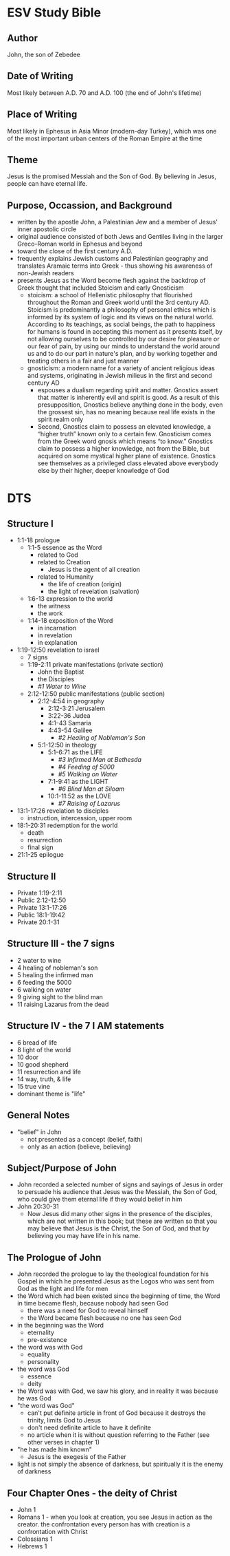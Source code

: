 # ESV Study Bible

## Author
John, the son of Zebedee

## Date of Writing
Most likely between A.D. 70 and A.D. 100 (the end of John's lifetime)

## Place of Writing
Most likely in Ephesus in Asia Minor (modern-day Turkey), which was one of the most important urban centers of the Roman Empire at the time

## Theme
Jesus is the promised Messiah and the Son of God. By believing in Jesus, people can have eternal life.

## Purpose, Occassion, and Background
* written by the apostle John, a Palestinian Jew and a member of Jesus' inner apostolic circle
* original audience consisted of both Jews and Gentiles living in the larger Greco-Roman world in Ephesus and beyond
* toward the close of the first century A.D.
* frequently explains Jewish customs and Palestinian geography and translates Aramaic terms into Greek - thus showing his awareness of non-Jewish readers
* presents Jesus as the Word become flesh against the backdrop of Greek thought that included Stoicism and early Gnosticism
    * stoicism: a school of Hellenistic philosophy that flourished throughout the Roman and Greek world until the 3rd century AD. Stoicism is predominantly a philosophy of personal ethics which is informed by its system of logic and its views on the natural world. According to its teachings, as social beings, the path to happiness for humans is found in accepting this moment as it presents itself, by not allowing ourselves to be controlled by our desire for pleasure or our fear of pain, by using our minds to understand the world around us and to do our part in nature's plan, and by working together and treating others in a fair and just manner
    * gnosticism: a modern name for a variety of ancient religious ideas and systems, originating in Jewish milieus in the first and second century AD
        * espouses a dualism regarding spirit and matter. Gnostics assert that matter is inherently evil and spirit is good. As a result of this presupposition, Gnostics believe anything done in the body, even the grossest sin, has no meaning because real life exists in the spirit realm only
        * Second, Gnostics claim to possess an elevated knowledge, a “higher truth” known only to a certain few. Gnosticism comes from the Greek word gnosis which means “to know.” Gnostics claim to possess a higher knowledge, not from the Bible, but acquired on some mystical higher plane of existence. Gnostics see themselves as a privileged class elevated above everybody else by their higher, deeper knowledge of God

# DTS

## Structure I
* 1:1-18 prologue
    * 1:1-5 essence as the Word
        * related to God
        * related to Creation
            * Jesus is the agent of all creation
        * related to Humanity
            * the life of creation (origin)
            * the light of revelation (salvation)
    * 1:6-13 expression to the world
        * the witness
        * the work
    * 1:14-18 exposition of the Word
        * in incarnation
        * in revelation
        * in explanation
* 1:19-12:50 revelation to israel
    * 7 signs
    * 1:19-2:11 private manifestations (private section)
        * John the Baptist
        * the Disciples
        * _#1 Water to Wine_
    * 2:12-12:50 public manifestations (public section)
        * 2:12-4:54 in geography
            * 2:12-3:21 Jerusalem
            * 3:22-36 Judea
            * 4:1-43 Samaria
            * 4:43-54 Galilee
                * _#2 Healing of Nobleman's Son_
        * 5:1-12:50 in theology
            * 5:1-6:71 as the LIFE
                * _#3 Infirmed Man at Bethesda_
                * _#4 Feeding of 5000_
                * _#5 Walking on Water_
            * 7:1-9:41 as the LIGHT
                * _#6 Blind Man at Siloam_
            * 10:1-11:52 as the LOVE
                * _#7 Raising of Lazarus_
* 13:1-17:26 revelation to disciples
    * instruction, intercession, upper room
* 18:1-20:31 redemption for the world
    * death
    * resurrection
    * final sign
* 21:1-25 epilogue

## Structure II
* Private 1:19-2:11
* Public 2:12-12:50
* Private 13:1-17:26
* Public 18:1-19:42
* Private 20:1-31

## Structure III - the 7 signs
* 2 water to wine
* 4 healing of nobleman's son
* 5 healing the infirmed man
* 6 feeding the 5000
* 6 walking on water
* 9 giving sight to the blind man
* 11 raising Lazarus from the dead

## Structure IV - the 7 I AM statements
* 6 bread of life
* 8 light of the world
* 10 door
* 10 good shepherd
* 11 resurrection and life
* 14 way, truth, & life
* 15 true vine
* dominant theme is "life"

## General Notes
* "belief" in John
    * not presented as a concept (belief, faith)
    * only as an action (believe, believing)

## Subject/Purpose of John
* John recorded a selected number of signs and sayings of Jesus in order to persuade his audience that Jesus was the Messiah, the Son of God, who could give them eternal life if they would belief in him
* John 20:30-31
    * Now Jesus did many other signs in the presence of the disciples, which are not written in this book; but these are written so that you may believe that Jesus is the Christ, the Son of God, and that by believing you may have life in his name.

## The Prologue of John
* John recorded the prologue to lay the theological foundation for his Gospel in which he presented Jesus as the Logos who was sent from God as the light and life for men
* the Word which had been existed since the beginning of time, the Word in time became flesh, because nobody had seen God
    * there was a need for God to reveal himself
    * the Word became flesh because no one has seen God
* in the beginning was the Word
    * eternality
    * pre-existence
* the word was with God
    * equality
    * personality
* the word was God
    * essence
    * deity
* the Word was with God, we saw his glory, and in reality it was because he was God
* "the word was God"
    * can't put definite article in front of God because it destroys the trinity, limits God to Jesus
    * don't need definite article to have it definite
    * no article when it is without question referring to the Father (see other verses in chapter 1)
* "he has made him known"
    * Jesus is the exegesis of the Father
* light is not simply the absence of darkness, but spiritually it is the enemy of darkness

## Four Chapter Ones - the deity of Christ
* John 1
* Romans 1 - when you look at creation, you see Jesus in action as the creator. the confrontation every person has with creation is a confrontation with Christ
* Colossians 1
* Hebrews 1
